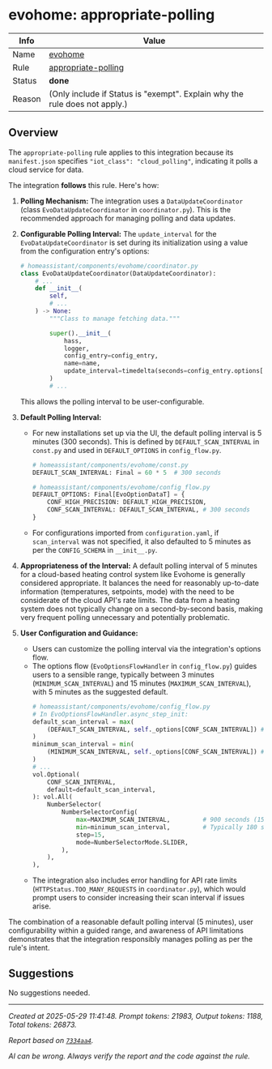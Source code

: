 # evohome: appropriate-polling

| Info   | Value                                                                    |
|--------|--------------------------------------------------------------------------|
| Name   | [evohome](https://www.home-assistant.io/integrations/evohome/) |
| Rule   | [appropriate-polling](https://developers.home-assistant.io/docs/core/integration-quality-scale/rules/appropriate-polling)                                                     |
| Status | **done**                                       |
| Reason | (Only include if Status is "exempt". Explain why the rule does not apply.) |

## Overview

The `appropriate-polling` rule applies to this integration because its `manifest.json` specifies `"iot_class": "cloud_polling"`, indicating it polls a cloud service for data.

The integration **follows** this rule. Here's how:

1.  **Polling Mechanism:** The integration uses a `DataUpdateCoordinator` (class `EvoDataUpdateCoordinator` in `coordinator.py`). This is the recommended approach for managing polling and data updates.

2.  **Configurable Polling Interval:** The `update_interval` for the `EvoDataUpdateCoordinator` is set during its initialization using a value from the configuration entry's options:
    ```python
    # homeassistant/components/evohome/coordinator.py
    class EvoDataUpdateCoordinator(DataUpdateCoordinator):
        # ...
        def __init__(
            self,
            # ...
        ) -> None:
            """Class to manage fetching data."""

            super().__init__(
                hass,
                logger,
                config_entry=config_entry,
                name=name,
                update_interval=timedelta(seconds=config_entry.options[CONF_SCAN_INTERVAL]),
            )
            # ...
    ```
    This allows the polling interval to be user-configurable.

3.  **Default Polling Interval:**
    *   For new installations set up via the UI, the default polling interval is 5 minutes (300 seconds). This is defined by `DEFAULT_SCAN_INTERVAL` in `const.py` and used in `DEFAULT_OPTIONS` in `config_flow.py`.
        ```python
        # homeassistant/components/evohome/const.py
        DEFAULT_SCAN_INTERVAL: Final = 60 * 5  # 300 seconds
        ```
        ```python
        # homeassistant/components/evohome/config_flow.py
        DEFAULT_OPTIONS: Final[EvoOptionDataT] = {
            CONF_HIGH_PRECISION: DEFAULT_HIGH_PRECISION,
            CONF_SCAN_INTERVAL: DEFAULT_SCAN_INTERVAL, # 300 seconds
        }
        ```
    *   For configurations imported from `configuration.yaml`, if `scan_interval` was not specified, it also defaulted to 5 minutes as per the `CONFIG_SCHEMA` in `__init__.py`.

4.  **Appropriateness of the Interval:** A default polling interval of 5 minutes for a cloud-based heating control system like Evohome is generally considered appropriate. It balances the need for reasonably up-to-date information (temperatures, setpoints, mode) with the need to be considerate of the cloud API's rate limits. The data from a heating system does not typically change on a second-by-second basis, making very frequent polling unnecessary and potentially problematic.

5.  **User Configuration and Guidance:**
    *   Users can customize the polling interval via the integration's options flow.
    *   The options flow (`EvoOptionsFlowHandler` in `config_flow.py`) guides users to a sensible range, typically between 3 minutes (`MINIMUM_SCAN_INTERVAL`) and 15 minutes (`MAXIMUM_SCAN_INTERVAL`), with 5 minutes as the suggested default.
        ```python
        # homeassistant/components/evohome/config_flow.py
        # In EvoOptionsFlowHandler.async_step_init:
        default_scan_interval = max(
            (DEFAULT_SCAN_INTERVAL, self._options[CONF_SCAN_INTERVAL]) # Suggests 300s or current if higher
        )
        minimum_scan_interval = min(
            (MINIMUM_SCAN_INTERVAL, self._options[CONF_SCAN_INTERVAL]) # Enforces 180s or current if lower (but respects even lower legacy values)
        )
        # ...
        vol.Optional(
            CONF_SCAN_INTERVAL,
            default=default_scan_interval,
        ): vol.All(
            NumberSelector(
                NumberSelectorConfig(
                    max=MAXIMUM_SCAN_INTERVAL,         # 900 seconds (15 minutes)
                    min=minimum_scan_interval,         # Typically 180 seconds (3 minutes)
                    step=15,
                    mode=NumberSelectorMode.SLIDER,
                ),
            ),
        ),
        ```
    *   The integration also includes error handling for API rate limits (`HTTPStatus.TOO_MANY_REQUESTS` in `coordinator.py`), which would prompt users to consider increasing their scan interval if issues arise.

The combination of a reasonable default polling interval (5 minutes), user configurability within a guided range, and awareness of API limitations demonstrates that the integration responsibly manages polling as per the rule's intent.

## Suggestions

No suggestions needed.

---

_Created at 2025-05-29 11:41:48. Prompt tokens: 21983, Output tokens: 1188, Total tokens: 26873._

_Report based on [`7334aa4`](https://github.com/home-assistant/core/tree/7334aa48f1e12289b3236f0b424a0fc16f5c2b6e)._

_AI can be wrong. Always verify the report and the code against the rule._
